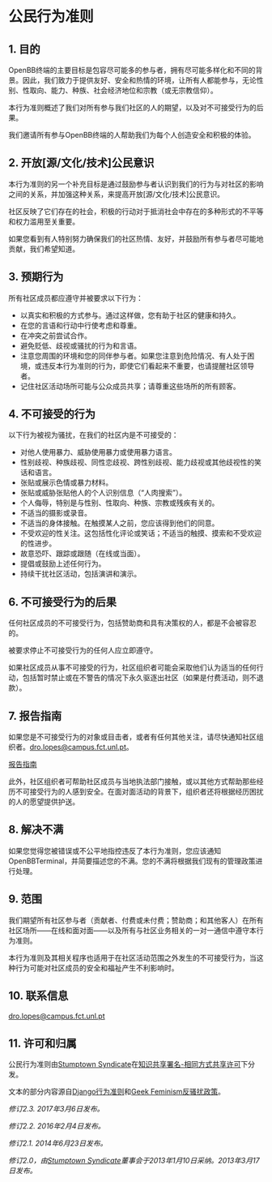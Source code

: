 # 公民行为准则

## 1. 目的

OpenBB终端的主要目标是包容尽可能多的参与者，拥有尽可能多样化和不同的背景。因此，我们致力于提供友好、安全和热情的环境，让所有人都能参与，无论性别、性取向、能力、种族、社会经济地位和宗教（或无宗教信仰）。

本行为准则概述了我们对所有参与我们社区的人的期望，以及对不可接受行为的后果。

我们邀请所有参与OpenBB终端的人帮助我们为每个人创造安全和积极的体验。

## 2. 开放[源/文化/技术]公民意识

本行为准则的另一个补充目标是通过鼓励参与者认识到我们的行为与对社区的影响之间的关系，并加强这种关系，来提高开放[源/文化/技术]公民意识。

社区反映了它们存在的社会，积极的行动对于抵消社会中存在的多种形式的不平等和权力滥用至关重要。

如果您看到有人特别努力确保我们的社区热情、友好，并鼓励所有参与者尽可能地贡献，我们希望知道。

## 3. 预期行为

所有社区成员都应遵守并被要求以下行为：

- 以真实和积极的方式参与。通过这样做，您有助于社区的健康和持久。
- 在您的言语和行动中行使考虑和尊重。
- 在冲突之前尝试合作。
- 避免贬低、歧视或骚扰的行为和言语。
- 注意您周围的环境和您的同伴参与者。如果您注意到危险情况、有人处于困境，或违反本行为准则的行为，即使它们看起来不重要，也请提醒社区领导者。
- 记住社区活动场所可能与公众成员共享；请尊重这些场所的所有顾客。

## 4. 不可接受的行为

以下行为被视为骚扰，在我们的社区内是不可接受的：

- 对他人使用暴力、威胁使用暴力或使用暴力语言。
- 性别歧视、种族歧视、同性恋歧视、跨性别歧视、能力歧视或其他歧视性的笑话和语言。
- 张贴或展示色情或暴力材料。
- 张贴或威胁张贴他人的个人识别信息（“人肉搜索”）。
- 个人侮辱，特别是与性别、性取向、种族、宗教或残疾有关的。
- 不适当的摄影或录音。
- 不适当的身体接触。在触摸某人之前，您应该得到他们的同意。
- 不受欢迎的性关注。这包括性化评论或笑话；不适当的触摸、摸索和不受欢迎的性进步。
- 故意恐吓、跟踪或跟随（在线或当面）。
- 提倡或鼓励上述任何行为。
- 持续干扰社区活动，包括演讲和演示。

## 6. 不可接受行为的后果

任何社区成员的不可接受行为，包括赞助商和具有决策权的人，都是不会被容忍的。

被要求停止不可接受行为的任何人应立即遵守。

如果社区成员从事不可接受的行为，社区组织者可能会采取他们认为适当的任何行动，包括暂时禁止或在不警告的情况下永久驱逐出社区（如果是付费活动，则不退款）。

## 7. 报告指南

如果您是不可接受行为的对象或目击者，或者有任何其他关注，请尽快通知社区组织者。dro.lopes@campus.fct.unl.pt。

[报告指南](https://github.com/awesome-generative-ai/OpenBB)

此外，社区组织者可帮助社区成员与当地执法部门接触，或以其他方式帮助那些经历不可接受行为的人感到安全。在面对面活动的背景下，组织者还将根据经历困扰的人的愿望提供护送。

## 8. 解决不满

如果您觉得您被错误或不公平地指控违反了本行为准则，您应该通知OpenBBTerminal，并简要描述您的不满。您的不满将根据我们现有的管理政策进行处理。

## 9. 范围

我们期望所有社区参与者（贡献者、付费或未付费；赞助商；和其他客人）在所有社区场所——在线和面对面——以及所有与社区业务相关的一对一通信中遵守本行为准则。

本行为准则及其相关程序也适用于在社区活动范围之外发生的不可接受行为，当这种行为可能对社区成员的安全和福祉产生不利影响时。

## 10. 联系信息

dro.lopes@campus.fct.unl.pt

## 11. 许可和归属

公民行为准则由[Stumptown Syndicate](http://stumptownsyndicate.org)在[知识共享署名-相同方式共享许可](http://creativecommons.org/licenses/by-sa/3.0/)下分发。

文本的部分内容源自[Django行为准则](https://www.djangoproject.com/conduct/)和[Geek Feminism反骚扰政策](http://geekfeminism.wikia.com/wiki/Conference_anti-harassment/Policy)。

_修订2.3. 2017年3月6日发布。_

_修订2.2. 2016年2月4日发布。_

_修订2.1. 2014年6月23日发布。_

_修订2.0，由[Stumptown Syndicate](http://stumptownsyndicate.org)董事会于2013年1月10日采纳。2013年3月17日发布。_